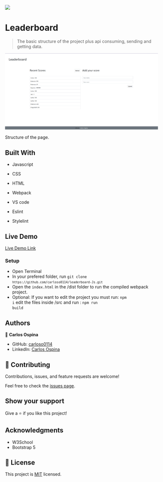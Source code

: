 ![](https://img.shields.io/badge/Microverse-blueviolet)

# Leaderboard

> The basic structure of the project plus api consuming, sending and getting data.

![screenshot](./app_screenshot.png)

Structure of the page.

## Built With

- Javascript

- CSS

- HTML

- Webpack

- VS code

- Eslint

- Stylelint

## Live Demo

[Live Demo Link](https://raw.githack.com/carloso0114/leaderboard-Js/setup-project/dist/index.html)

### Setup

- Open Terminal
- In your prefered folder, run <code>git clone `https://github.com/carloso0114/leaderboard-Js.git`</code>
- Open the `index.html` in the /dist folder to run the compiled webpack project.
- Optional: If you want to edit the project you must run:
  <code>npm i</code>
  edit the files inside /src and run :
  <code>npm run build</code>

## Authors

👤  **Carlos Ospina**

- GitHub: [carloso0114](https://github.com/carloso0114)
- LinkedIn: [Carlos Ospina](https://www.linkedin.com/in/carlosospina/)

## 🤝 Contributing

Contributions, issues, and feature requests are welcome!

Feel free to check the [issues page](https://github.com/carloso0114/leaderboard-Js/issues).

## Show your support

Give a ⭐️ if you like this project!

## Acknowledgments

- W3School
- Bootstrap 5

## 📝 License

This project is [MIT](./MIT.md) licensed.
